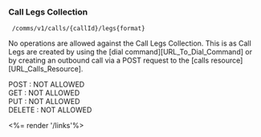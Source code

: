 ### Call Legs Collection


	 /comms/v1/calls/{callId}/legs{format}

No operations are allowed against the Call Legs Collection. This is as Call Legs are created by using the [dial command][URL_To_Dial_Command] or by creating an outbound call via a POST request to the [calls resource][URL_Calls_Resource].




<div class="apimethodgroup well well-small" markdown="1">
POST
: NOT ALLOWED
</div><!-- apimethodgroup -->

<div class="apimethodgroup well well-small" markdown="1">
GET
: NOT ALLOWED
</div><!-- apimethodgroup -->

<div class="apimethodgroup well well-small" markdown="1">
PUT
: NOT ALLOWED
</div><!-- apimethodgroup -->

<div class="apimethodgroup well well-small" markdown="1">
DELETE
: NOT ALLOWED
</div><!-- apimethodgroup -->

<%= render '/links'%>
